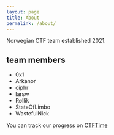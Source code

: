 ```yaml
---
layout: page
title: About
permalink: /about/
---
```


Norwegian CTF team established 2021.

## team members

* 0x1
* Arkanor
* ciphr
* larsw
* Røllik
* StateOfLimbo
* WastefulNick

You can track our progress on [CTFTime](https://ctftime.org/team/144114)

